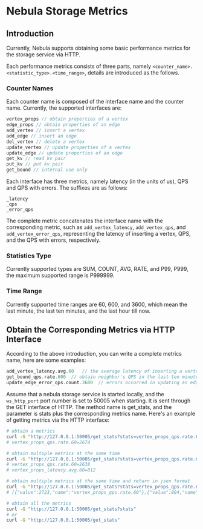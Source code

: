 # Nebula Storage Metrics

## Introduction

Currently, Nebula supports obtaining some basic performance metrics for the storage service via HTTP.

Each performance metrics consists of three parts, namely `<counter_name>.<statistic_type>.<time_range>`, details are introduced as the follows.

### Counter Names

Each counter name is composed of the interface name and the counter name. Currently, the supported interfaces are:

```cpp
vertex_props // obtain properties of a vertex
edge_props // obtain properties of an edge
add_vertex // insert a vertex
add_edge // insert an edge
del_vertex // delete a vertex
update_vertex // update properties of a vertex
update_edge // update properties of an edge
get_kv // read kv pair
put_kv // put kv pair
get_bound // internal use only
```

Each interface has three metrics, namely latency (in the units of us), QPS and QPS with errors. The suffixes are as follows:

```text
_latency
_qps
_error_qps
```

The complete metric concatenates the interface name with the corresponding metric, such as `add_vertex_latency`, `add_vertex_qps`, and `add_vertex_error_qps`, representing the latency of inserting a vertex, QPS, and the QPS with errors, respectively.

### Statistics Type

Currently supported types are SUM, COUNT, AVG, RATE, and P99, P999, the maximum supported range is P999999.

### Time Range

Currently supported time ranges are 60, 600, and 3600, which mean the last minute, the last ten minutes, and the last hour till now.

## Obtain the Corresponding Metrics via HTTP Interface

According to the above introduction, you can write a complete metrics name, here are some examples:

```cpp
add_vertex_latency.avg.60   // the average latency of inserting a vertex in the last minute
get_bound_qps.rate.600  // obtain neighbor's QPS in the last ten minutes
update_edge_error_qps.count.3600  // errors occurred in updating an edge in the last hour
```

Assume that a nebula storage service is started locally, and the `ws_http_port` port number is set to 50005 when starting. It is sent through the GET interface of HTTP. The method name is get_stats, and the parameter is stats plus the corresponding metrics name. Here's an example of getting metrics via the HTTP interface:

```bash
# obtain a metrics
curl -G "http://127.0.0.1:50005/get_stats?stats=vertex_props_qps.rate.60"
# vertex_props_qps.rate.60=2674

# obtain multiple metrics at the same time
curl -G "http://127.0.0.1:50005/get_stats?stats=vertex_props_qps.rate.60,vertex_props_latency.avg.60"
# vertex_props_qps.rate.60=2638
# vertex_props_latency.avg.60=812

# obtain multiple metrics at the same time and return in json format
curl -G "http://127.0.0.1:50005/get_stats?stats=vertex_props_qps.rate.60,vertex_props_latency.avg.60&returnjson"
# [{"value":2723,"name":"vertex_props_qps.rate.60"},{"value":804,"name":"vertex_props_latency.avg.60"}]

# obtain all the metrics
curl -G "http://127.0.0.1:50005/get_stats?stats"
# or
curl -G "http://127.0.0.1:50005/get_stats"
```
